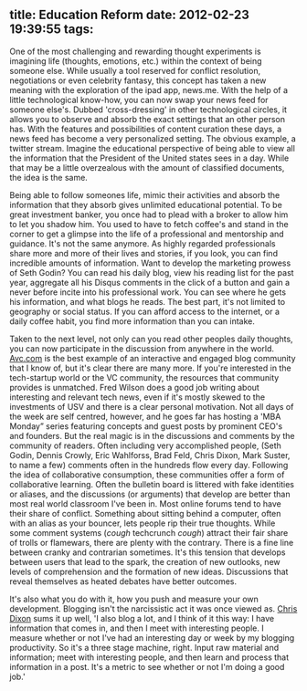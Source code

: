 title: Education Reform
date: 2012-02-23 19:39:55
tags:
---
One of the most challenging and rewarding thought experiments is imagining life (thoughts, emotions, etc.) within the context of being someone else.<!-- more --> While usually a tool reserved for conflict resolution, negotiations or even celebrity fantasy, this concept has taken a new meaning with the exploration of the ipad app, news.me. With the help of a little technological know-how, you can now swap your news feed for someone else's. Dubbed 'cross-dressing' in other technological circles, it allows you to observe and absorb the exact settings that an other person has. With the features and possibilities of content curation these days, a news feed has become a very personalized setting. The obvious example, a twitter stream. Imagine the educational perspective of being able to view all the information that the President of the United states sees in a day. While that may be a little overzealous with the amount of classified documents, the idea is the same.

Being able to follow someones life, mimic their activities and absorb the information that they absorb gives unlimited educational potential. To be great investment banker, you once had to plead with a broker to allow him to let you shadow him. You used to have to fetch coffee's and stand in the corner to get a glimpse into the life of a professional and mentorship and guidance. It's not the same anymore. As highly regarded professionals share more and more of their lives and stories, if you look, you can find incredible amounts of information. Want to develop the marketing prowess of Seth Godin? You can read his daily blog, view his reading list for the past year, aggregate all his Disqus comments in the click of a button and gain a never before incite into his professional work. You can see where he gets his information, and what blogs he reads. The best part, it's not limited to geography or social status. If you can afford access to the internet, or a daily coffee habit, you find more information than you can intake.

Taken to the next level, not only can you read other peoples daily thoughts, you can now participate in the discussion from anywhere in the world. <a href="http://LINK" target="_blank">Avc.com</a> is the best example of an interactive and engaged blog community that I know of, but it's clear there are many more. If you're interested in the tech-startup world or the VC community, the resources that community provides is unmatched. Fred Wilson does a good job writing about interesting and relevant tech news, even if it's mostly skewed to the investments of USV and there is a clear personal motivation. Not all days of the week are self centred, however, and he goes far has hosting a 'MBA Monday&rdquo; series featuring concepts and guest posts by prominent CEO's and founders. But the real magic is in the discussions and comments by the community of readers. Often including very accomplished people, (Seth Godin, Dennis Crowly, Eric Wahlforss, Brad Feld, Chris Dixon, Mark Suster, to name a few) comments often in the hundreds flow every day. Following the idea of collaborative consumption, these communities offer a form of collaborative learning. Often the bulletin board is littered with fake identities or aliases, and the discussions (or arguments) that develop are better than most real world classroom I've been in. Most online forums tend to have their share of conflict. Something about sitting behind a computer, often with an alias as your bouncer, lets people rip their true thoughts. While some comment systems (*cough* techcrunch *cough*) attract their fair share of trolls or flamewars, there are plenty with the contrary. There is a fine line between cranky and contrarian sometimes. It's this tension that develops between users that lead to the spark, the creation of new outlooks, new levels of comprehension and the formation of new ideas. Discussions that reveal themselves as heated debates have better outcomes.

It's also what you do with it, how you push and measure your own development. Blogging isn't the narcissistic act it was once viewed as. <a href="http://cdixon.org/" target="_blank">Chris Dixon</a> sums it up well, 'I also blog a lot, and I think of it this way: I have information that comes in, and then I meet with interesting people. I measure whether or not I've had an interesting day or week by my blogging productivity. So it's a three stage machine, right. Input raw material and information; meet with interesting people, and then learn and process that information in a post. It's a metric to see whether or not I'm doing a good job.'